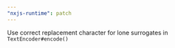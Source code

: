 ```yaml
---
"nxjs-runtime": patch
---
```


Use correct replacement character for lone surrogates in `TextEncoder#encode()`
